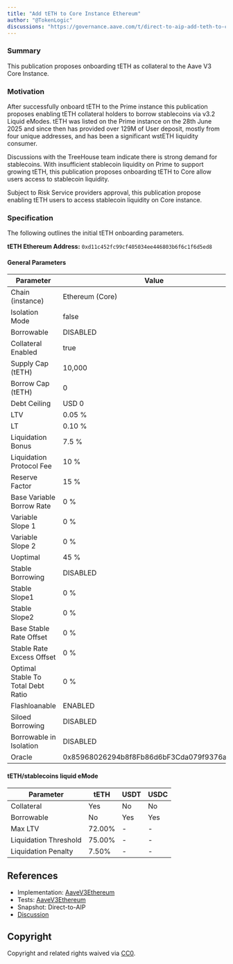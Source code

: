 ```yaml
---
title: "Add tETH to Core Instance Ethereum"
author: "@TokenLogic"
discussions: "https://governance.aave.com/t/direct-to-aip-add-teth-to-core-instance-ethereum/22594/3"
---
```


### Summary

This publication proposes onboarding tETH as collateral to the Aave V3 Core Instance.

### Motivation

After successfully onboard tETH to the Prime instance this publication proposes enabling tETH collateral holders to borrow stablecoins via v3.2 Liquid eModes. tETH was listed on the Prime instance on the 28th June 2025 and since then has provided over 129M of User deposit, mostly from four unique addresses, and has been a significant wstETH liquidity consumer.

Discussions with the TreeHouse team indicate there is strong demand for stablecoins. With insufficient stablecoin liquidity on Prime to support growing tETH, this publication proposes onboarding tETH to Core allow users access to stablecoin liquidity.

Subject to Risk Service providers approval, this publication propose enabling tETH users to access stablecoin liquidity on Core instance.

### Specification

The following outlines the initial tETH onboarding parameters.

**tETH Ethereum Address:** `0xd11c452fc99cf405034ee446803b6f6c1f6d5ed8`

#### General Parameters

| Parameter                          | Value                                      |
| ---------------------------------- | ------------------------------------------ |
| Chain (instance)                   | Ethereum (Core)                            |
| Isolation Mode                     | false                                      |
| Borrowable                         | DISABLED                                   |
| Collateral Enabled                 | true                                       |
| Supply Cap (tETH)                  | 10,000                                     |
| Borrow Cap (tETH)                  | 0                                          |
| Debt Ceiling                       | USD 0                                      |
| LTV                                | 0.05 %                                     |
| LT                                 | 0.10 %                                     |
| Liquidation Bonus                  | 7.5 %                                      |
| Liquidation Protocol Fee           | 10 %                                       |
| Reserve Factor                     | 15 %                                       |
| Base Variable Borrow Rate          | 0 %                                        |
| Variable Slope 1                   | 0 %                                        |
| Variable Slope 2                   | 0 %                                        |
| Uoptimal                           | 45 %                                       |
| Stable Borrowing                   | DISABLED                                   |
| Stable Slope1                      | 0 %                                        |
| Stable Slope2                      | 0 %                                        |
| Base Stable Rate Offset            | 0 %                                        |
| Stable Rate Excess Offset          | 0 %                                        |
| Optimal Stable To Total Debt Ratio | 0 %                                        |
| Flashloanable                      | ENABLED                                    |
| Siloed Borrowing                   | DISABLED                                   |
| Borrowable in Isolation            | DISABLED                                   |
| Oracle                             | 0x85968026294b8f8Fb86d6bF3Cda079f9376aD05A |

#### tETH/stablecoins liquid eMode

| Parameter             | tETH   | USDT | USDC |
| --------------------- | ------ | ---- | ---- |
| Collateral            | Yes    | No   | No   |
| Borrowable            | No     | Yes  | Yes  |
| Max LTV               | 72.00% | -    | -    |
| Liquidation Threshold | 75.00% | -    | -    |
| Liquidation Penalty   | 7.50%  | -    | -    |

## References

- Implementation: [AaveV3Ethereum](https://github.com/bgd-labs/aave-proposals-v3/blob/main/src/20250801_AaveV3Ethereum_AddTETHToCoreInstanceEthereum/AaveV3Ethereum_AddTETHToCoreInstanceEthereum_20250801.sol)
- Tests: [AaveV3Ethereum](https://github.com/bgd-labs/aave-proposals-v3/blob/main/src/20250801_AaveV3Ethereum_AddTETHToCoreInstanceEthereum/AaveV3Ethereum_AddTETHToCoreInstanceEthereum_20250801.t.sol)
- Snapshot: Direct-to-AIP
- [Discussion](https://governance.aave.com/t/direct-to-aip-add-teth-to-core-instance-ethereum/22594/3)

## Copyright

Copyright and related rights waived via [CC0](https://creativecommons.org/publicdomain/zero/1.0/).
